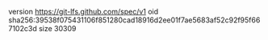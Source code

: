 version https://git-lfs.github.com/spec/v1
oid sha256:39538f075431106f851280cad18916d2ee01f7ae5683af52c92f95f667102c3d
size 30309
